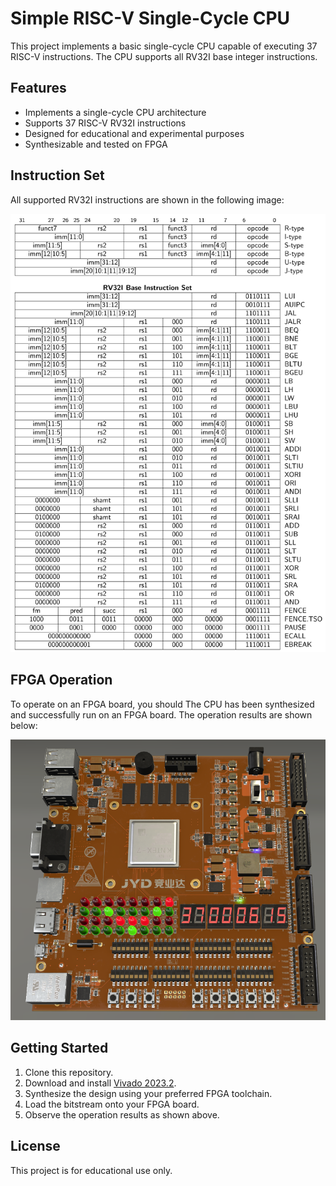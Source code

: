 # Simple RISC-V Single-Cycle CPU

This project implements a basic single-cycle CPU capable of executing 37 RISC-V instructions. The CPU supports all RV32I base integer instructions.

## Features

- Implements a single-cycle CPU architecture
- Supports 37 RISC-V RV32I instructions
- Designed for educational and experimental purposes
- Synthesizable and tested on FPGA

## Instruction Set

All supported RV32I instructions are shown in the following image:

![RV32I Instructions](/Image/riscv.png)

## FPGA Operation

To operate on an FPGA board, you should
The CPU has been synthesized and successfully run on an FPGA board. The operation results are shown below:

![FPGA Operation Result](/Image/operation.png)

## Getting Started

1. Clone this repository.
2. Download and install [Vivado 2023.2](https://www.xilinx.com/support/download/index.html/content/xilinx/en/downloadNav/vivado-design-tools/2023-2.html).
3. Synthesize the design using your preferred FPGA toolchain.
4. Load the bitstream onto your FPGA board.
5. Observe the operation results as shown above.

## License

This project is for educational use only.